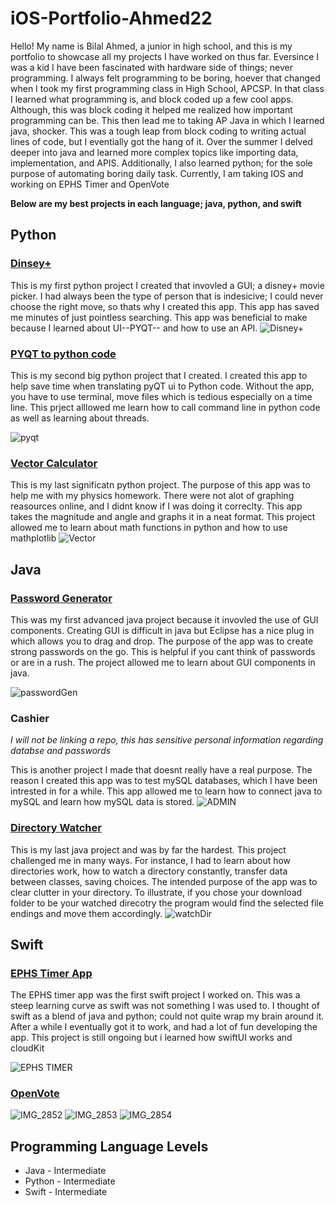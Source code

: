 # iOS-Portfolio-Ahmed22


Hello! My name is Bilal Ahmed, a junior in high school, and this is my portfolio to showcase all my projects I have worked on thus far. Eversince I was a kid I have been fascinated with hardware side of things; never programming. I always felt programming to be boring, hoever that changed when I took my first programming class in High School, APCSP. In that class I learned what programming is, and block coded up a few cool apps. Although, this was block coding it helped me realized how important programming can be. This then lead me to taking AP Java in which I learned java, shocker. This was a tough leap from block coding to writing actual lines of code, but I eventially got the hang of it. Over the summer I delved deeper into java and learned more complex topics like importing data, implementation, and APIS. Additionally, I also learned python; for the sole purpose of automating boring daily task. Currently, I am taking IOS and working on EPHS Timer and OpenVote

**Below are my best projects in each language; java, python, and swift**


## Python
### [Dinsey+](https://github.com/BillA-Dev/Disney-)
This is my first python project I created that invovled a GUI; a disney+ movie picker. I had always been the type of person that is indesicive; I could never choose the right move, so thats why I created this app. This app has saved me minutes of just pointless searching. This app was beneficial to make because I learned about UI--PYQT-- and how to use an API. 
![Disney+](https://user-images.githubusercontent.com/79151733/161858349-26002d6f-7a97-4ae9-8f58-a0f3a97c43a8.png)
### [PYQT to python code](https://github.com/BillA-Dev/PYQT_to_Python)
This is my second big python project that I created. I created this app to help save time when translating pyQT ui to Python code. Without the app, you have to use terminal, move files which is tedious especially on a time line. This prject alllowed me learn how to call command line in python code as well as learning about threads.

![pyqt](https://user-images.githubusercontent.com/79151733/161858820-7c76994b-d38d-4ca8-b143-58048e826952.png)
### [Vector Calculator](https://github.com/BillA-Dev/VectorAddition/blob/main/main.py)
This is my last significatn python project. The purpose of this app was to help me with my physics homework. There were not alot of graphing reasources online, and I didnt know if I was doing it correclty. This app takes the magnitude and angle and graphs it in a neat format. This project allowed me to learn about math functions in python and how to use mathplotlib
![Vector](https://user-images.githubusercontent.com/79151733/161859780-d06b9167-6c75-4234-946a-46664c4af375.png)

## Java
### [Password Generator](https://github.com/BillA-Dev/PasswordGenerator)
This was my first advanced java project because it invovled the use of GUI components. Creating GUI is difficult in java but Eclipse has a nice plug in which allows you to drag and drop. The purpose of the app was to create strong passwords on the go. This is helpful if you cant think of passwords or are in a rush. The project allowed me to learn about GUI components in java. 

![passwordGen](https://user-images.githubusercontent.com/79151733/161860099-e259cdda-467f-4f81-bd0f-6358381b9cf5.png)

### Cashier 
*I will not be linking a repo, this has sensitive personal information regarding databse and passwords*

This is another project I made that doesnt really have a real purpose. The reason I created this app was to test mySQL databases, which I have been intrested in for a while. This app allowed me to learn how to connect java to mySQL and learn how mySQL data is stored.
![ADMIN](https://user-images.githubusercontent.com/79151733/161860091-61e14152-0d15-41b1-9dfa-4474125f2948.png)
### [Directory Watcher](https://github.com/BillA-Dev/DirectoryWatcher)
This is my last java project and was by far the hardest. This project challenged me in many ways. For instance, I had to learn about how directories work, how to watch a directory constantly, transfer data between classes, saving choices. The intended purpose of the app was to clear clutter in your directory. To illustrate, if you chose your download folder to be your watched direcotry the program would find the selected file endings and move them accordingly. 
![watchDir](https://user-images.githubusercontent.com/79151733/161860107-616c25fa-264a-4916-af0c-d741e154674f.png)

## Swift
### [EPHS Timer App](https://github.com/BillA-Dev/EPHS)
The EPHS timer app was the first swift project I worked on. This was a steep learning curve as swift was not something I was used to. I thought of swift as a blend of java and python; could not quite wrap my brain around it. After a while I eventually got it to work, and had a lot of fun developing the app. This project is still ongoing but i learned how swiftUI works and cloudKit

![EPHS TIMER](https://user-images.githubusercontent.com/79151733/161882157-0c2bc839-ac36-4a2a-99b9-78ff1b5fcd82.png)

### [OpenVote](https://github.com/BillA-Dev/OpenVote)
![IMG_2852](https://user-images.githubusercontent.com/79151733/161882658-cf2f5260-9aab-4960-8dee-717dcc138806.PNG)
![IMG_2853](https://user-images.githubusercontent.com/79151733/161882662-9bbce0c1-80fb-4a16-95d0-fdfc416227c8.PNG)
![IMG_2854](https://user-images.githubusercontent.com/79151733/161882663-720a8aeb-d2c7-4763-b80a-ef1b0641b9db.PNG)

## Programming Language Levels
* Java - Intermediate
* Python - Intermediate
* Swift - Intermediate
